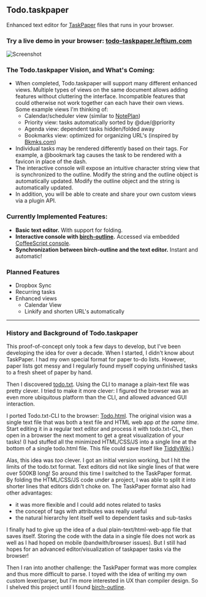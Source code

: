 ## Todo.taskpaper

Enhanced text editor for [TaskPaper](http://www.taskpaper.com/) files that runs in your browser.


### Try a live demo in your browser: [todo-taskpaper.leftium.com](http://todo-taskpaper.leftium.com)

![Screenshot](http://leftium.github.io/Todo.taskpaper/Todo.taskpaper.screenshot.png)


### The Todo.taskpaper Vision, and What's Coming:

- When completed, Todo.taskpaper will support many different enhanced views. Multiple types of views on the same document allows adding features without cluttering the interface. Incompatible features that could otherwise not work together can each have their own views. Some example views I'm thinking of:
	- Calendar/scheduler view (similar to [NotePlan][noteplan])
	- Priority view: tasks automatically sorted by @due/@priority
	- Agenda view: dependent tasks hidden/folded away
	- Bookmarks view: optimized for organizing URL's (inspired by [Bkmks.com][bkmks])
- Individual tasks may be rendered differently based on their tags. For example, a @bookmark tag causes the task to be rendered with a favicon in place of the dash.
- The interactive console will expose an intuitive character string view that is synchronized to the outline. Modify the string and the outline object is automatically updated. Modify the outline object and the string is automatically updated.
- In addition, you will be able to create and share your own custom views via a plugin API.

### Currently Implemented Features:

- **Basic text editor.** With support for folding.
- **Interactive console with [birch-outline][birch-outline].** Accessed via embedded [CoffeeScript console][cs-repl].
- **Synchronization between birch-outline and the text editor.** Instant and automatic!

### Planned Features

- Dropbox Sync
- Recurring tasks
- Enhanced views
	- Calendar View
	- Linkify and shorten URL's automatically

---

### History and Background of Todo.taskpaper

This proof-of-concept only took a few days to develop, but I've been developing the idea for over a decade. When I started, I didn't know about TaskPaper. I had my own special format for paper to-do lists. However, paper lists got messy and I regularly found myself copying unfinished tasks to a fresh sheet of paper by hand.

Then I discovered [todo.txt](http://www.todotxt.com/). Using the CLI to manage a plain-text file was pretty clever. I tried to make it more clever: I figured the browser was an even more ubiquitous platform than the CLI, and allowed advanced GUI interaction.

I ported Todo.txt-CLI to the browser: [Todo.html](https://github.com/Leftium/todo.html). The original vision was a single text file that was both a text file and HTML web app *at the same time*. Start editing it in a regular text editor and process it with todo.txt-CL, then open in a browser the next moment to get a great visualization of your tasks! (I had stuffed all the minimized HTML/CSS/JS into a single line at the bottom of a single todo.html file. This file could save itself like [TiddlyWiki](http://tiddlywiki.com/).)

Alas, this idea was *too* clever. I got an initial version working, but I hit the limits of the todo.txt format. Text editors did not like single lines of that were over 500KB long! So around this time I switched to the TaskPaper format. By folding the HTML/CSS/JS code under a project, I was able to split it into shorter lines that editors didn't choke on. The TaskPaper format also had other advantages:

- it was more flexible and I could add notes related to tasks
- the concept of tags with attributes was really useful
- the natural hierarchy lent itself well to dependent tasks and sub-tasks

I finally had to give up the idea of a dual plain-text/html-web-app file that saves itself. Storing the code with the data in a single file does not work as well as I had hoped on mobile (bandwith/browser issues). But I still had hopes for an advanced editor/visualization of taskpaper tasks via the browser!

Then I ran into another challenge: the TaskPaper format was more complex and thus more difficult to parse. I toyed with the idea of writing my own custom lexer/parser, but I'm more interested in UX than compiler design. So I shelved this project until I found [birch-outline](https://github.com/jessegrosjean/birch-outline).




[birch-outline]: http://github.com/jessegrosjean/birch-outline
[cs-repl]: http://larryng.github.io/coffeescript-repl
[noteplan]: http://noteplan.co
[bkmks]: http://Bkmks.com